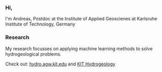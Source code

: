 ### Hi,
I'm Andreas, Postdoc at the Institute of Applied Geoscienes at Karlsruhe Institute of Technology, Germany

### Research
My research focusses on applying machine learning methods to solve hydrogeological problems.

Check out: [hydro.agw.kit.edu](hydro.agw.kit.edu) and [KIT Hydrogeology](https://github.com/KITHydrogeology)
